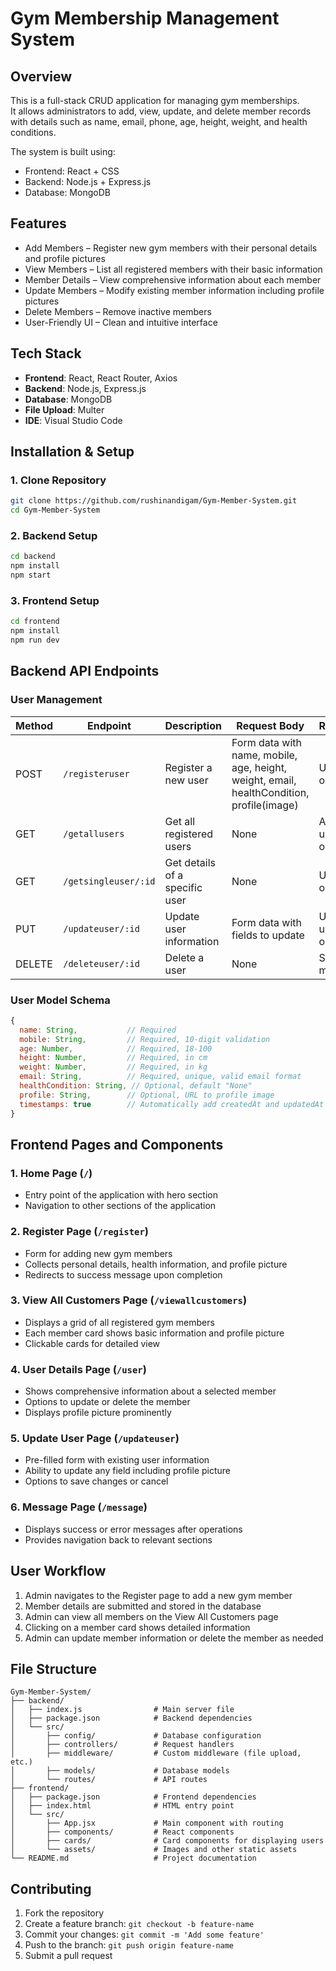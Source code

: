 # Gym Membership Management System

## Overview
This is a full-stack CRUD application for managing gym memberships.  
It allows administrators to add, view, update, and delete member records with details such as name, email, phone, age, height, weight, and health conditions.

The system is built using:  
- Frontend: React + CSS
- Backend: Node.js + Express.js  
- Database: MongoDB 

## Features
- Add Members – Register new gym members with their personal details and profile pictures
- View Members – List all registered members with their basic information
- Member Details – View comprehensive information about each member
- Update Members – Modify existing member information including profile pictures
- Delete Members – Remove inactive members
- User-Friendly UI – Clean and intuitive interface

## Tech Stack
- **Frontend**: React, React Router, Axios
- **Backend**: Node.js, Express.js
- **Database**: MongoDB
- **File Upload**: Multer
- **IDE**: Visual Studio Code

## Installation & Setup

### 1. Clone Repository
```bash
git clone https://github.com/rushinandigam/Gym-Member-System.git
cd Gym-Member-System
```

### 2. Backend Setup
```bash
cd backend
npm install
npm start
```

### 3. Frontend Setup
```bash
cd frontend
npm install
npm run dev
```

## Backend API Endpoints

### User Management
| Method | Endpoint | Description | Request Body | Response |
|--------|----------|-------------|-------------|----------|
| POST | `/registeruser` | Register a new user | Form data with name, mobile, age, height, weight, email, healthCondition, profile(image) | User object |
| GET | `/getallusers` | Get all registered users | None | Array of user objects |
| GET | `/getsingleuser/:id` | Get details of a specific user | None | User object |
| PUT | `/updateuser/:id` | Update user information | Form data with fields to update | Updated user object |
| DELETE | `/deleteuser/:id` | Delete a user | None | Success message |

### User Model Schema
```javascript
{
  name: String,           // Required
  mobile: String,         // Required, 10-digit validation
  age: Number,            // Required, 18-100
  height: Number,         // Required, in cm
  weight: Number,         // Required, in kg
  email: String,          // Required, unique, valid email format
  healthCondition: String, // Optional, default "None"
  profile: String,        // Optional, URL to profile image
  timestamps: true        // Automatically add createdAt and updatedAt
}
```

## Frontend Pages and Components

### 1. Home Page (`/`)
- Entry point of the application with hero section
- Navigation to other sections of the application

### 2. Register Page (`/register`)
- Form for adding new gym members
- Collects personal details, health information, and profile picture
- Redirects to success message upon completion

### 3. View All Customers Page (`/viewallcustomers`)
- Displays a grid of all registered gym members
- Each member card shows basic information and profile picture
- Clickable cards for detailed view

### 4. User Details Page (`/user`)
- Shows comprehensive information about a selected member
- Options to update or delete the member
- Displays profile picture prominently

### 5. Update User Page (`/updateuser`)
- Pre-filled form with existing user information
- Ability to update any field including profile picture
- Options to save changes or cancel

### 6. Message Page (`/message`)
- Displays success or error messages after operations
- Provides navigation back to relevant sections

## User Workflow
1. Admin navigates to the Register page to add a new gym member
2. Member details are submitted and stored in the database
3. Admin can view all members on the View All Customers page
4. Clicking on a member card shows detailed information
5. Admin can update member information or delete the member as needed

## File Structure
```
Gym-Member-System/
├── backend/
│   ├── index.js                # Main server file
│   ├── package.json            # Backend dependencies
│   └── src/
│       ├── config/             # Database configuration
│       ├── controllers/        # Request handlers
│       ├── middleware/         # Custom middleware (file upload, etc.)
│       ├── models/             # Database models
│       └── routes/             # API routes
├── frontend/
│   ├── package.json            # Frontend dependencies
│   ├── index.html              # HTML entry point
│   └── src/
│       ├── App.jsx             # Main component with routing
│       ├── components/         # React components
│       ├── cards/              # Card components for displaying users
│       └── assets/             # Images and other static assets
└── README.md                   # Project documentation
```

## Contributing
1. Fork the repository
2. Create a feature branch: `git checkout -b feature-name`
3. Commit your changes: `git commit -m 'Add some feature'`
4. Push to the branch: `git push origin feature-name`
5. Submit a pull request